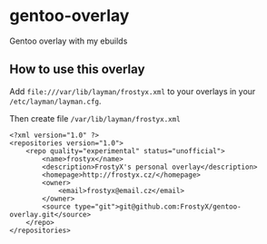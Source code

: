 # gentoo-overlay

Gentoo overlay with my ebuilds

## How to use this overlay

Add `file:///var/lib/layman/frostyx.xml` to your overlays in your `/etc/layman/layman.cfg`.


Then create file `/var/lib/layman/frostyx.xml`

	<?xml version="1.0" ?>
	<repositories version="1.0">
		<repo quality="experimental" status="unofficial">
			<name>frostyx</name>
			<description>FrostyX's personal overlay</description>
			<homepage>http://frostyx.cz/</homepage>
			<owner>
				<email>frostyx@email.cz</email>
			</owner>
			<source type="git">git@github.com:FrostyX/gentoo-overlay.git</source>
		</repo>
	</repositories>
